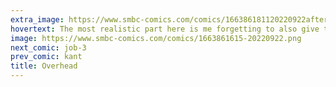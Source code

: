 ```yaml
---
extra_image: https://www.smbc-comics.com/comics/166386181120220922after.png
hovertext: The most realistic part here is me forgetting to also give the children sweaters.
image: https://www.smbc-comics.com/comics/1663861615-20220922.png
next_comic: job-3
prev_comic: kant
title: Overhead
---
```


